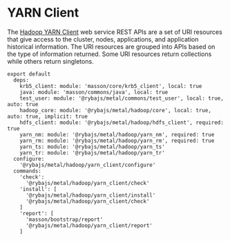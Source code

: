 
# YARN Client

The [Hadoop YARN Client](http://hadoop.apache.org/docs/current/hadoop-yarn/hadoop-yarn-site/WebServicesIntro.html) web service REST APIs are a set of URI resources that give access to the cluster, nodes, applications, and application historical information.
The URI resources are grouped into APIs based on the type of information returned. Some URI resources return collections while others return singletons.

    export default
      deps:
        krb5_client: module: 'masson/core/krb5_client', local: true
        java: module: 'masson/commons/java', local: true
        test_user: module: '@rybajs/metal/commons/test_user', local: true, auto: true
        hadoop_core: module: '@rybajs/metal/hadoop/core', local: true, auto: true, implicit: true
        hdfs_client: module: '@rybajs/metal/hadoop/hdfs_client', required: true
        yarn_nm: module: '@rybajs/metal/hadoop/yarn_nm', required: true
        yarn_rm: module: '@rybajs/metal/hadoop/yarn_rm', required: true
        yarn_ts: module: '@rybajs/metal/hadoop/yarn_ts'
        yarn_tr: module: '@rybajs/metal/hadoop/yarn_tr'
      configure:
        '@rybajs/metal/hadoop/yarn_client/configure'
      commands:
        'check':
          '@rybajs/metal/hadoop/yarn_client/check'
        'install': [
          '@rybajs/metal/hadoop/yarn_client/install'
          '@rybajs/metal/hadoop/yarn_client/check'
        ]
        'report': [
          'masson/bootstrap/report'
          '@rybajs/metal/hadoop/yarn_client/report'
        ]
